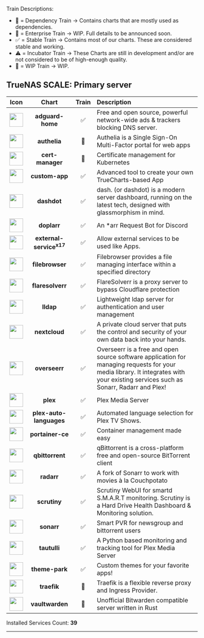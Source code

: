 
Train Descriptions:

- 🔨 = Dependency Train -> Contains charts that are mostly used as dependencies.
- 👔 = Enterprise Train -> WIP. Full details to be announced soon.
- ✅ = Stable Train -> Contains most of our charts. These are considered stable and working.
- ⚠️ = Incubator Train -> These Charts are still in development and/or are not considered to be of high-enough quality.
- 👷 = WIP Train -> WIP.

## **TrueNAS SCALE**: Primary server

|Icon|Chart|Train|Description|
| :-------------------------------------------------: |:-------------: | :-------------:	| :-------------	|
| <img src="https://truecharts.org/img/hotlink-ok/chart-icons/adguard-home.png" height="36" /> | **adguard-home** | ✅ | Free and open source, powerful network-wide ads & trackers blocking DNS server. |
| <img src="https://truecharts.org/img/hotlink-ok/chart-icons/authelia.png" height="36" /> | **authelia** | 👔 | Authelia is a Single Sign-On Multi-Factor portal for web apps |
| <img src="https://truecharts.org/img/hotlink-ok/chart-icons/cert-manager.png" height="36" /> | **cert-manager** | 👔 | Certificate management for Kubernetes |
| <img src="https://truecharts.org/img/hotlink-ok/chart-icons/custom-app.png" height="36" /> | **custom-app** | ✅ | Advanced tool to create your own TrueCharts-based App |
| <img src="https://truecharts.org/img/hotlink-ok/chart-icons/dashdot.png" height="36" /> | **dashdot** | ✅ | dash. (or dashdot) is a modern server dashboard, running on the latest tech, designed with glassmorphism in mind. |
| <img src="https://truecharts.org/img/hotlink-ok/chart-icons/doplarr.png" height="36" /> | **doplarr** | ✅ | An *arr Request Bot for Discord |
| <img src="https://truecharts.org/img/hotlink-ok/chart-icons/external-service.png" height="36" /> | **external-service<sup>x17</sup>** | ✅ | Allow external services to be used like Apps. |
| <img src="https://truecharts.org/img/hotlink-ok/chart-icons/filebrowser.png" height="36" /> | **filebrowser** | ✅ | Filebrowser provides a file managing interface within a specified directory |
| <img src="https://truecharts.org/img/hotlink-ok/chart-icons/flaresolverr.png" height="36" /> | **flaresolverr** | ✅ | FlareSolverr is a proxy server to bypass Cloudflare protection |
| <img src="https://truecharts.org/img/hotlink-ok/chart-icons/lldap.png" height="36" /> | **lldap** | ✅ | Lightweight ldap server for authentication and user management |
| <img src="https://truecharts.org/img/hotlink-ok/chart-icons/nextcloud.png" height="36" /> | **nextcloud** | ✅ | A private cloud server that puts the control and security of your own data back into your hands. |
| <img src="https://truecharts.org/img/hotlink-ok/chart-icons/overseerr.png" height="36" /> | **overseerr** | ✅ | Overseerr is a free and open source software application for managing requests for your media library. It integrates with your existing services such as Sonarr, Radarr and Plex! |
| <img src="https://truecharts.org/img/hotlink-ok/chart-icons/plex.png" height="36" /> | **plex** | ✅ | Plex Media Server |
| <img src="https://truecharts.org/img/hotlink-ok/chart-icons/plex-auto-languages.png" height="36" /> | **plex-auto-languages** | ✅ | Automated language selection for Plex TV Shows. |
| <img src="https://truecharts.org/img/hotlink-ok/chart-icons/portainer-ce.png" height="36" /> | **portainer-ce** | ✅ | Container management made easy |
| <img src="https://truecharts.org/img/hotlink-ok/chart-icons/qbittorrent.png" height="36" /> | **qbittorrent** | ✅ | qBittorrent is a cross-platform free and open-source BitTorrent client |
| <img src="https://truecharts.org/img/hotlink-ok/chart-icons/radarr.png" height="36" /> | **radarr** | ✅ | A fork of Sonarr to work with movies à la Couchpotato |
| <img src="https://truecharts.org/img/hotlink-ok/chart-icons/scrutiny.png" height="36" /> | **scrutiny** | ✅ | Scrutiny WebUI for smartd S.M.A.R.T monitoring. Scrutiny is a Hard Drive Health Dashboard & Monitoring solution. |
| <img src="https://truecharts.org/img/hotlink-ok/chart-icons/sonarr.png" height="36" /> | **sonarr** | ✅ | Smart PVR for newsgroup and bittorrent users |
| <img src="https://truecharts.org/img/hotlink-ok/chart-icons/tautulli.png" height="36" /> | **tautulli** | ✅ | A Python based monitoring and tracking tool for Plex Media Server |
| <img src="https://truecharts.org/img/hotlink-ok/chart-icons/theme-park.png" height="36" /> | **theme-park** | ✅ | Custom themes for your favorite apps! |
| <img src="https://truecharts.org/img/hotlink-ok/chart-icons/traefik.png" height="36" /> | **traefik** | 👔 | Traefik is a flexible reverse proxy and Ingress Provider. |
| <img src="https://truecharts.org/img/hotlink-ok/chart-icons/vaultwarden.png" height="36" /> | **vaultwarden** | 👔 | Unofficial Bitwarden compatible server written in Rust |

 Installed Services Count: **39**
___

